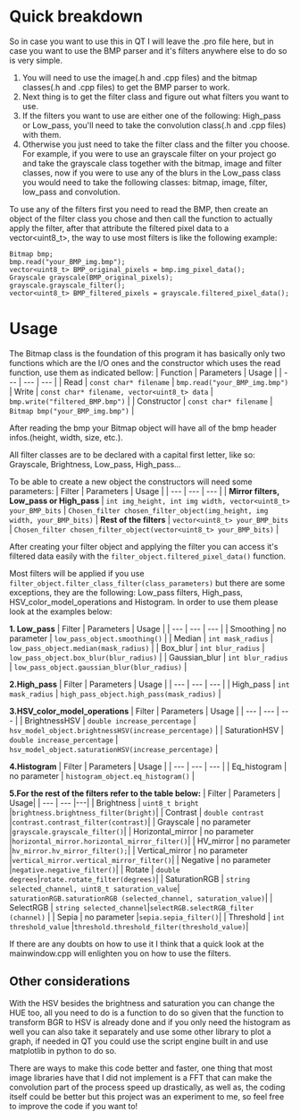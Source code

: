 # Quick breakdown

So in case you want to use this in QT I will leave the .pro file here, but in case you want to use the BMP parser and it's filters anywhere else to do so is very simple.
1. You will need to use the image(.h and .cpp files) and the bitmap classes(.h and .cpp files) to get the BMP parser to work.
2. Next thing is to get the filter class and figure out what filters you want to use.
3. If the filters you want to use are either one of the following: High_pass or Low_pass, you'll need to take the convolution class(.h and .cpp files) with them.
4. Otherwise you just need to take the filter class and the filter you choose.
For example, if you were to use an grayscale filter on your project go and take the grayscale class together with the bitmap, image and filter classes, now if you were to use any of the blurs in the Low_pass class you would need to take the following classes: bitmap, image, filter, low_pass and convolution.

To use any of the filters first you need to read the BMP, then create an object of the filter class you chose and then call the function to actually apply the filter, after that attribute the filtered pixel data to a vector<uint8_t>, the way to use most filters is like the following example:

```
Bitmap bmp;
bmp.read("your_BMP_img.bmp");
vector<uint8_t> BMP_original_pixels = bmp.img_pixel_data();
Grayscale grayscale(BMP_original_pixels);
grayscale.grayscale_filter();
vector<uint8_t> BMP_filtered_pixels = grayscale.filtered_pixel_data();
```

# Usage

The Bitmap class is the foundation of this program it has basically only two functions which are the I/O ones and the constructor which uses the read function, use them as indicated bellow:
| Function | Parameters | Usage |
| --- | --- | --- |
| Read | `const char* filename`  | `bmp.read("your_BMP_img.bmp")`
| Write | `const char* filename, vector<uint8_t> data` | `bmp.write("filtered_BMP.bmp")` |
| Constructor | `const char* filename` | `Bitmap bmp("your_BMP_img.bmp")` |

After reading the bmp your Bitmap object will have all of the bmp header infos.(height, width, size, etc.).

All filter classes are to be declared with a capital first letter, like so: Grayscale, Brightness, Low_pass, High_pass...

To be able to create a new object the constructors will need some parameters:
| Filter | Parameters | Usage |
| --- | --- | --- |
| **Mirror filters, Low_pass or High_pass** | `int img_height, int img width, vector<uint8_t> your_BMP_bits`  | `Chosen_filter chosen_filter_object(img_height, img width, your_BMP_bits)`
| **Rest of the filters** | `vector<uint8_t> your_BMP_bits` | `Chosen_filter chosen_filter_object(vector<uint8_t> your_BMP_bits)` |

After creating your filter object and applying the filter you can access it's filtered data easily with the ```filter_object.filtered_pixel_data()``` function.

Most filters will be applied if you use ```filter_object.filter_class_filter(class_parameters)``` but there are some exceptions, they are the following: Low_pass filters, High_pass, HSV_color_model_operations and Histogram. In order to use them please look at the examples below:

**1. Low_pass**
| Filter | Parameters | Usage |
| --- | --- | --- |
| Smoothing | no parameter  | `low_pass_object.smoothing()` |
| Median | `int mask_radius` | `low_pass_object.median(mask_radius)` |
| Box_blur | `int blur_radius` | `low_pass_object.box_blur(blur_radius)` |
| Gaussian_blur | `int blur_radius` | `low_pass_object.gaussian_blur(blur_radius)` |

**2.High_pass**
| Filter | Parameters | Usage |
| --- | --- | --- |
| High_pass | `int mask_radius` | `high_pass_object.high_pass(mask_radius)` |

**3.HSV_color_model_operations**
| Filter | Parameters | Usage |
| --- | --- | --- |
| BrightnessHSV | `double increase_percentage` | `hsv_model_object.brightnessHSV(increase_percentage)` |
| SaturationHSV | `double increase_percentage` | `hsv_model_object.saturationHSV(increase_percentage)` |

**4.Histogram**
| Filter | Parameters | Usage |
| --- | --- | --- |
| Eq_histogram | no parameter | `histogram_object.eq_histogram()` |

**5.For the rest of the filters refer to the table below:**
| Filter | Parameters | Usage|
| --- | --- |---|
| Brightness | `uint8_t bright` |`brightness.brightness_filter(bright)`|
| Contrast | `double contrast` |`contrast.contrast_filter(contrast)`|
| Grayscale | no parameter |`grayscale.grayscale_filter()`|
| Horizontal_mirror | no parameter |`horizontal_mirror.horizontal_mirror_filter()`|
| HV_mirror | no parameter |`hv_mirror.hv_mirror_filter();`|
| Vertical_mirror | no parameter |`vertical_mirror.vertical_mirror_filter()`|
| Negative | no parameter |`negative.negative_filter()`|
| Rotate | `double degrees`|`rotate.rotate_filter(degrees)`|
| SaturationRGB | `string selected_channel, uint8_t saturation_value`|` saturationRGB.saturationRGB (selected_channel, saturation_value)`|
| SelectRGB | `string selected_channel`|`selectRGB.selectRGB_filter (channel)` |
| Sepia | no parameter |`sepia.sepia_filter()`|
| Threshold  | `int threshold_value` |`threshold.threshold_filter(threshold_value)`|

If there are any doubts on how to use it I think that a quick look at the mainwindow.cpp will enlighten you on how to use the filters.

## Other considerations
With the HSV besides the brightness and saturation you can change the HUE too, all you need to do is a function to do so given that the function to transform BGR to HSV is already done and if you only need the histogram as well you can also take it separately and use some other library to plot a graph, if needed in QT you could use the script engine built in and use matplotlib in python to do so.

There are ways to make this code better and faster, one thing that most image libraries have that I did not implement is a FFT that can make the convolution part of the process speed up drastically, as well as, the coding itself could be better but this project was an experiment to me, so feel free to improve the code if you want to!
